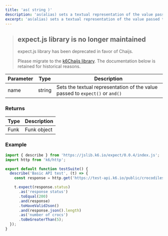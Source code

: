 ```yaml
---
title: 'as( string )'
description: 'as(alias) sets a textual representation of the value passed to expect or and.'
excerpt: 'as(alias) sets a textual representation of the value passed to expect or and.'
---
```


<Blockquote mod="warning">

## expect.js library is no longer maintained
expect.js library has been deprecated in favor of Chaijs. 

Please migrate to the [k6Chaijs library](/javascript-api/jslib/k6chaijs). The documentation below is retained for historical reasons.

</Blockquote>


| Parameter      | Type   | Description |
| -------------- | ------ | ---- |
| name           | string | Sets the textual representation of the value passed to `expect()` or `and()` |


### Returns

| Type   | Description                     |
| ------ | ------------------------------- |
| Funk   | Funk object |

### Example

<CodeGroup labels={[]}>

```javascript
import { describe } from 'https://jslib.k6.io/expect/0.0.4/index.js';
import http from 'k6/http';

export default function testSuite() {
  describe('Basic API test', (t) => {
    const response = http.get('https://test-api.k6.io/public/crocodiles');

    t.expect(response.status)
      .as('response status')
      .toEqual(200)
      .and(response)
      .toHaveValidJson()
      .and(response.json().length)
      .as('number of crocs')
      .toBeGreaterThan(5);
  });
}
```

</CodeGroup>
